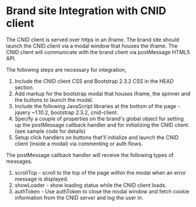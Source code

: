 Brand site Integration with CNID client
=======================================

The CNID client is served over https in an iframe. The brand site should launch the CNID client via a modal window that houses the iframe. The CNID client will communicate with the brand client via postMessage HTML5 API.

The following steps are necessary for integration,

1. Include the CNID client CSS and Bootstrap 2.3.2 CSS in the HEAD section.
3. Add markup for the bootstrap modal that houses iframe, the spinner and the buttons to launch the modal.
4. Include the following JavaScript libraries at the bottom of the page - jquery ~1.10.2, bootstrap 2.3.2, cnid-client.
5. Specify a couple of properties on the brand's global object for setting up the postMessage callback handler and for initializing the CNID client. (see sample code for details)
6. Setup click handlers on buttons that'll initialize and launch the CNID client (inside a modal) via commenting or auth flows.

The postMessage callback handler will receive the following types of messages.

1. scrollTop - scroll to the top of the page within the modal when an error message is displayed.
2. showLoader - show loading status while the CNID client loads.
3. authToken - Use authToken to close the modal window and fetch cookie information from the CNID server and log the user in.
